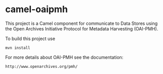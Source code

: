 # camel-oaipmh

This project is a Camel component for communicate to Data Stores using the Open Archives Initiative Protocol for Metadata Harvesting (OAI-PMH).

To build this project use

    mvn install

For more details about OAI-PMH see the documentation:

    http://www.openarchives.org/pmh/

